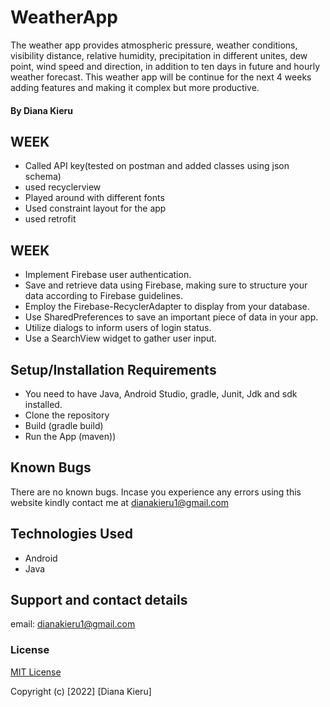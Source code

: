 # WeatherApp
The weather app provides atmospheric pressure, weather conditions, visibility distance, relative humidity, precipitation in different unites, dew point, wind speed and direction, in addition to ten days in future and hourly weather forecast. This weather app will be continue for the next 4 weeks adding features and making it complex but more productive. 
#### By Diana Kieru

## WEEK 
* Called API key(tested on postman and added classes using json schema)
* used recyclerview
* Played around with different fonts 
* Used constraint layout for the app
* used retrofit
## WEEK 
* Implement Firebase user authentication.
* Save and retrieve data using Firebase, making sure to structure your data according to Firebase guidelines.
* Employ the Firebase-RecyclerAdapter to display from your database.
* Use SharedPreferences to save an important piece of data in your app.
* Utilize dialogs to inform users of login status.
* Use a SearchView widget to gather user input.
## Setup/Installation Requirements
* You need to have Java, Android Studio, gradle, Junit, Jdk and sdk installed.
* Clone the repository
* Build (gradle build)
* Run the App (maven))

## Known Bugs
There are no known bugs. Incase you experience any errors using this website kindly contact me at dianakieru1@gmail.com
## Technologies Used
* Android
* Java

## Support and contact details
email: dianakieru1@gmail.com


### License
[MIT License](./LICENSE)

Copyright (c) [2022] [Diana Kieru]